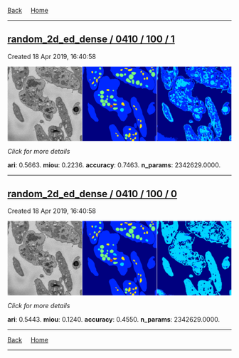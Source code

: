 
[Back](..)&nbsp;&nbsp;&nbsp;&nbsp;&nbsp;[Home](https://leapmanlab.github.io/snapshots)

---

<div class="summary"><a href="1"><h2>random_2d_ed_dense / 0410 / 100 / 1</h2></a><p>Created 18 Apr 2019, 16:40:58
</p><a href="1"><img src="1/media/summary.png" align="center"></a><p>
<i>Click for more details</i>
</p></div>

**ari**: 0.5663. **miou**: 0.2236. **accuracy**: 0.7463. **n_params**: 2342629.0000. 

---

<div class="summary"><a href="0"><h2>random_2d_ed_dense / 0410 / 100 / 0</h2></a><p>Created 18 Apr 2019, 16:40:58
</p><a href="0"><img src="0/media/summary.png" align="center"></a><p>
<i>Click for more details</i>
</p></div>

**ari**: 0.5443. **miou**: 0.1240. **accuracy**: 0.4550. **n_params**: 2342629.0000. 

---

[Back](..)&nbsp;&nbsp;&nbsp;&nbsp;&nbsp;[Home](https://leapmanlab.github.io/snapshots)

---
